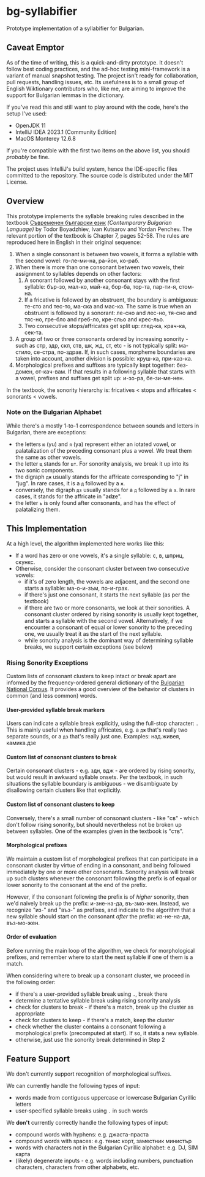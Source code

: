 # bg-syllabifier
Prototype implementation of a syllabifier for Bulgarian.

## Caveat Emptor
As of the time of writing, this is a quick-and-dirty prototype. It doesn't follow best coding practices,
and the ad-hoc testing mini-framework is a variant of manual snapshot testing. The project isn't ready
for collaboration, pull requests, handling issues, etc. Its usefulness is to a small group of English Wiktionary
contributors who, like me, are aiming to improve the support for Bulgarian lemmas in the dictionary.

If you've read this and still want to play around with the code, here's the setup I've used:
* OpenJDK 11
* IntelliJ IDEA 2023.1 (Community Edition)
* MacOS Monterey 12.6.8

If you're compatible with the first two items on the above list, you should *probably* be fine.

The project uses IntelliJ's build system, hence the IDE-specific files committed to the repository.
The source code is distributed under the MIT License.

## Overview
This prototype implements the syllable breaking rules described in the textbook [Съвременен български език](https://archive.org/details/20201113_20201113_0920/%D0%A1%D1%8A%D0%B2%D1%80%D0%B5%D0%BC%D0%B5%D0%BD%D0%B5%D0%BD%20%D0%B1%D1%8A%D0%BB%D0%B3%D0%B0%D1%80%D1%81%D0%BA%D0%B8%20%D0%B5%D0%B7%D0%B8%D0%BA%20-%20%D0%A2%D0%BE%D0%B4%D0%BE%D1%80%20%D0%91%D0%BE%D1%8F%D0%B4%D0%B6%D0%B8%D0%B5%D0%B2%20.pdf/)
*(Contemporary Bulgarian Language)* by Todor Boyadzhiev, Ivan Kutsarov and Yordan Penchev. The relevant portion of the
textbook is Chapter 7, pages 52-58. The rules are reproduced here in English in their original sequence:

1. When a single consonant is between two vowels, it forms a syllable with the second vowel: го-ле-ми-на, ра-йон, ко-раб.
2. When there is more than one consonant between two vowels, their assignment to syllables depends on other factors:
    1. A sonorant followed by another consonant stays with the first syllable: бър-зо, мал-ко, май-ка, бор-ба, тор-та, пар-ти-я, стом-на.
    2. If a fricative is followed by an obstruent, the boundary is ambiguous: те-сто and тес-то, ма-ска and мас-ка. The same is true when an obstruent is followed by a sonorant: ле-сно and лес-но, тя-сно and тяс-но, гре-бло and греб-ло, кре-сльо and крес-льо.
    3. Two consecutive stops/affricates get split up: глед-ка, крач-ка, сек-та.
3. A group of two or three consonants ordered by increasing sonority - such as стр, здр, скл, ств, шк, жд, ст, etc - is not typically split: ма-стило, се-стра, по-здрав. If, in such cases, morpheme boundaries are taken into account, another division is possible: круш-ка, при-каз-ка.
4. Morphological prefixes and suffixes are typically kept together: без-домен, от-кач-вам. If that results in a following syllable that starts with a vowel, prefixes and suffixes get split up: и-зо-ра, бе-зи-ме-нен.

In the textbook, the sonority hierarchy is: fricatives < stops and affricates < sonorants < vowels.

### Note on the Bulgarian Alphabet
While there's a mostly 1-to-1 correspondence between sounds and letters in Bulgarian, there are exceptions:
* the letters `ю` (yu) and `я` (ya) represent either an iotated vowel, or palatalization of the preceding consonant plus a vowel. We treat them the same as other vowels.
* the letter `щ` stands for `шт`. For sonority analysis, we break it up into its two sonic components.
* the digraph `дж` usually stands for the affricate corresponding to "j" in "jug". In rare cases, it is a `д` followed by a `ж`.
* conversely, the digraph `дз` usually stands for a `д` followed by a `з`. In rare cases, it stands for the affricate in "a**dz**e".
* the letter `ь` is only found after consonants, and has the effect of palatalizing them.

## This Implementation
At a high level, the algorithm implemented here works like this:
* If a word has zero or one vowels, it's a single syllable: с, в, шприц, скункс.
* Otherwise, consider the consonant cluster between two consecutive vowels:
  * if it's of zero length, the vowels are adjacent, and the second one starts a syllable: ма-о-и-зъм, по-и-грах.
  * if there's just one consonant, it starts the next syllable (as per the textbook)
  * if there are two or more consonants, we look at their sonorities. A consonant cluster ordered by rising sonority is usually kept together, and starts a syllable with the second vowel. Alternatively, if we encounter a consonant of equal or lower sonority to the preceding one, we usually treat it as the start of the next syllable.
  * while sonority analysis is the dominant way of determining syllable breaks, we support certain exceptions (see below)

### Rising Sonority Exceptions
Custom lists of consonant clusters to keep intact or break apart are informed by the frequency-ordered general dictionary
of the [Bulgarian National Corpus](https://dcl.bas.bg/bulnc/en/dostap/retchnitsi/). It provides a good overview of the
behavior of clusters in common (and less common) words.

#### User-provided syllable break markers
Users can indicate a syllable break explicitly, using the full-stop character: `.` This is mainly useful when handling
affricates, e.g. a `дж` that's really two separate sounds, or a `дз` that's really just one. Examples:
над.живея, камика.дзе

#### Custom list of consonant clusters to break
Certain consonant clusters - e.g. здн, вдж - are ordered by rising sonority, but would result in awkward syllable onsets.
Per the textbook, in such situations the syllable boundary is ambiguous - we disambiguate by disallowing certain clusters
like that explicitly.

#### Custom list of consonant clusters to keep
Conversely, there's a small number of consonant clusters - like "св" - which don't follow rising sonority, but should
nevertheless not be broken up between syllables. One of the examples given in the textbook is "ств".

#### Morphological prefixes
We maintain a custom list of morphological prefixes that can participate in a consonant cluster by virtue of ending in
a consonant, and being followed immediately by one or more other consonants. Sonority analysis will break up such clusters
whenever the consonant following the prefix is of equal or lower sonority to the consonant at the end of the prefix.

However, if the consonant following the prefix is of *higher* sonority, then we'd naively break up the prefix:
и-зне-на-да, въ-змо-жен. Instead, we recognize "из-" and "въз-" as prefixes, and indicate to the algorithm that a new
syllable should start on the consonant *after* the prefix: из-не-на-да, въз-мо-жен.

#### Order of evaluation
Before running the main loop of the algorithm, we check for morphological prefixes, and remember where to start the
next syllable if one of them is a match.

When considering where to break up a consonant cluster, we proceed in the following order:
* if there's a user-provided syllable break using `.`, break there
* determine a tentative syllable break using rising sonority analysis
* check for clusters to break - if there's a match, break up the cluster as appropriate
* check for clusters to keep - if there's a match, keep the cluster
* check whether the cluster contains a consonant following a morphological prefix (precomputed at start). If so, it stats a new syllable.
* otherwise, just use the sonority break determined in Step 2

## Feature Support
We don't currently support recognition of morphological suffixes.

We can currently handle the following types of input:
* words made from contiguous uppercase or lowercase Bulgarian Cyrillic letters
* user-specified syllable breaks using `.` in such words

We **don't** currently correctly handle the following types of input:
* compound words with hyphens: e.g. джаста-праста
* compound words with spaces: e.g. тенис корт, заместник министър
* words with characters not in the Bulgarian Cyrillic alphabet: e.g. DJ, SIM карта
* (likely) degenerate inputs - e.g. words including numbers, punctuation characters, characters from other alphabets, etc.
